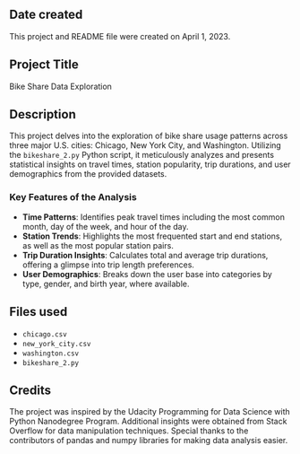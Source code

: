 ## Date created
This project and README file were created on April 1, 2023.

## Project Title
Bike Share Data Exploration

## Description
This project delves into the exploration of bike share usage patterns across three major U.S. cities: Chicago, New York City, and Washington. Utilizing the `bikeshare_2.py` Python script, it meticulously analyzes and presents statistical insights on travel times, station popularity, trip durations, and user demographics from the provided datasets.

### Key Features of the Analysis
- **Time Patterns**: Identifies peak travel times including the most common month, day of the week, and hour of the day.
- **Station Trends**: Highlights the most frequented start and end stations, as well as the most popular station pairs.
- **Trip Duration Insights**: Calculates total and average trip durations, offering a glimpse into trip length preferences.
- **User Demographics**: Breaks down the user base into categories by type, gender, and birth year, where available.

## Files used
- `chicago.csv`
- `new_york_city.csv`
- `washington.csv`
- `bikeshare_2.py`

## Credits
The project was inspired by the Udacity Programming for Data Science with Python Nanodegree Program. Additional insights were obtained from Stack Overflow for data manipulation techniques. Special thanks to the contributors of pandas and numpy libraries for making data analysis easier.
